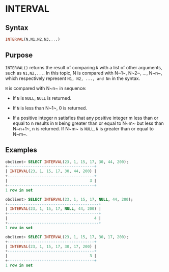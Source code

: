# INTERVAL

## Syntax

```sql
INTERVAL(N,N1,N2,N3,...)
```

## Purpose

`INTERVAL()` returns the result of comparing `N` with a list of other arguments, such as `N1,N2,...`. In this topic, N is compared with N~1~, N~2~, ..., N~n~, which respectively represent `N1, N2, ..., and Nn` in the syntax.

`N` is compared with N~n~ in sequence:

* If `N` is `NULL`, `NULL` is returned.

* If `N` is less than N~1~, 0 is returned.

* If a positive integer n satisfies that any positive integer m less than or equal to n results in `N` being greater than or equal to N~m~ but less than N~n+1~, n is returned. If N~m~ is `NULL`, `N` is greater than or equal to N~m~.

## Examples

```sql
obclient> SELECT INTERVAL(23, 1, 15, 17, 30, 44, 200);
+--------------------------------------+
| INTERVAL(23, 1, 15, 17, 30, 44, 200) |
+--------------------------------------+
|                                    3 |
+--------------------------------------+
1 row in set

obclient> SELECT INTERVAL(23, 1, 15, 17, NULL, 44, 200);
+----------------------------------------+
| INTERVAL(23, 1, 15, 17, NULL, 44, 200) |
+----------------------------------------+
|                                      4 |
+----------------------------------------+
1 row in set

obclient> SELECT INTERVAL(23, 1, 15, 17, 30, 17, 200);
+--------------------------------------+
| INTERVAL(23, 1, 15, 17, 30, 17, 200) |
+--------------------------------------+
|                                    3 |
+--------------------------------------+
1 row in set
```
